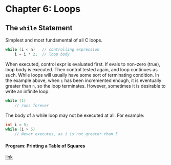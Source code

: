 # Chapter 6: Loops

## The `while` Statement
Simplest and most fundamental of all C loops.

```c
while (i < n)   // controlling expression
    i = i * 2;  // loop body
```
When executed, control expr is evaluated first. If evals to non-zero (true), loop body is executed. Then control tested again, and loop continues as such. While loops will usually have some sort of terminating condition. In the example above, when `i` has been incremented enough, it is eventually greater than `n`, so the loop terminates. However, sometimes it is desirable to write an infinite loop.
```c
while (1)
    // runs forever
```
The body of a while loop may not be executed at all. For example:
```c
int i = 5;
while (i > 5)
    // Never executes, as i is not greater than 5
```

#### Program: Printing a Table of Squares

[link](squares.c)
